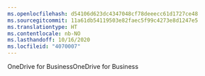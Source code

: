 ```yaml
---
ms.openlocfilehash: d54106d623dc4347048cf78deeecc61d1727ce48
ms.sourcegitcommit: 11a61db54119503e82faec5f99c4273e8d1247e5
ms.translationtype: HT
ms.contentlocale: nb-NO
ms.lasthandoff: 10/16/2020
ms.locfileid: "4070007"
---
```

<span data-ttu-id="ba643-101">OneDrive for Business</span><span class="sxs-lookup"><span data-stu-id="ba643-101">OneDrive for Business</span></span>